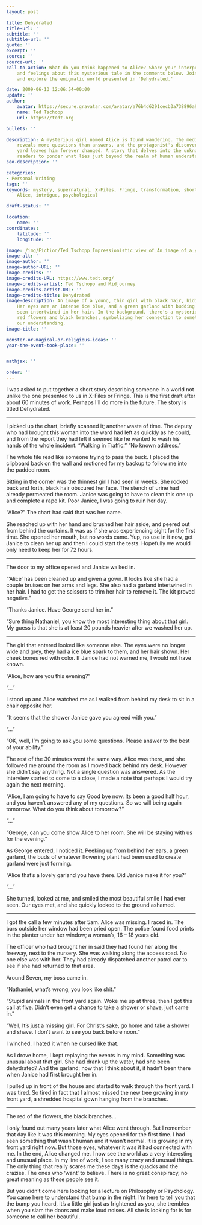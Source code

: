 ```yaml
---
layout: post

title: Dehydrated
title-url: ''
subtitle: ''
subtitle-url: ''
quote: ''
excerpt: ''
source: ''
source-url: ''
call-to-action: What do you think happened to Alice? Share your interpretations, thoughts,
    and feelings about this mysterious tale in the comments below. Join the conversation
    and explore the enigmatic world presented in 'Dehydrated.'

date: 2009-06-13 12:06:54+00:00
update: ''
author:
    avatar: https://secure.gravatar.com/avatar/a76b4d6291cecb3a738896a971bfb903?s=512&d=mp&r=g
    name: Ted Tschopp
    url: https://tedt.org

bullets: ''

description: A mysterious girl named Alice is found wandering. The medical examination
    reveals more questions than answers, and the protagonist's discovery in his front
    yard leaves him forever changed. A story that delves into the unknown, leaving
    readers to ponder what lies just beyond the realm of human understanding.
seo-description: ''

categories:
- Personal Writing
tags: ''
keywords: mystery, supernatural, X-Files, Fringe, transformation, short story, Dehydrated,
    Alice, intrigue, psychological

draft-status: ''

location:
    name: ''
coordinates:
    latitude: ''
    longitude: ''

image: /img/Fiction/Ted_Tschopp_Impressionistic_view_of_An_image_of_a_young_thin.jpg
image-alt: ''
image-author: ''
image-author-URL: ''
image-credits: ''
image-credits-URL: https://www.tedt.org/
image-credits-artist: Ted Tschopp and Midjourney
image-credits-artist-URL: ''
image-credits-title: Dehydrated
image-description: An image of a young, thin girl with black hair, hiding her face.
    Her eyes are an intense ice blue, and a green garland with budding flowers is
    seen intertwined in her hair. In the background, there's a mysterious tree with
    red flowers and black branches, symbolizing her connection to something beyond
    our understanding.
image-title: ''

monster-or-magical-or-religious-ideas: ''
year-the-event-took-place: ''


mathjax: ''

order: ''
---
```

I was asked to put together a short story describing someone in a world not unlike the one presented to us in X-Files or Fringe. This is the first draft after about 60 minutes of work. Perhaps I'll do more in the future. The story is titled Dehydrated.

* * *

I picked up the chart, briefly scanned it; another waste of time. The deputy who had brought this woman into the ward had left as quickly as he could, and from the report they had left it seemed like he wanted to wash his hands of the whole incident. “Walking in Traffic.” “No known address.”

The whole file read like someone trying to pass the buck. I placed the clipboard back on the wall and motioned for my backup to follow me into the padded room.

Sitting in the corner was the thinnest girl I had seen in weeks. She rocked back and forth, black hair obscured her face. The stench of urine had already permeated the room. Janice was going to have to clean this one up and complete a rape kit. Poor Janice, I was going to ruin her day.

“Alice?” The chart had said that was her name.

She reached up with her hand and brushed her hair aside, and peered out from behind the curtains. It was as if she was experiencing sight for the first time. She opened her mouth, but no words came. Yup, no use in it now, get Janice to clean her up and then I could start the tests. Hopefully we would only need to keep her for 72 hours.

* * *

The door to my office opened and Janice walked in.

“’Alice’ has been cleaned up and given a gown. It looks like she had a couple bruises on her arms and legs. She also had a garland intertwined in her hair. I had to get the scissors to trim her hair to remove it. The kit proved negative.”

“Thanks Janice. Have George send her in.”

“Sure thing Nathaniel, you know the most interesting thing about that girl. My guess is that she is at least 20 pounds heavier after we washed her up.

* * *

The girl that entered looked like someone else. The eyes were no longer wide and grey, they had a ice blue spark to them, and her hair shown. Her cheek bones red with color. If Janice had not warned me, I would not have known.

“Alice, how are you this evening?”

“…”

I stood up and Alice watched me as I walked from behind my desk to sit in a chair opposite her.

“It seems that the shower Janice gave you agreed with you.”

“…”

“OK, well, I’m going to ask you some questions. Please answer to the best of your ability.”

The rest of the 30 minutes went the same way. Alice was there, and she followed me around the room as I moved back behind my desk. However she didn’t say anything. Not a single question was answered. As the interview started to come to a close, I made a note that perhaps I would try again the next morning.

“Alice, I am going to have to say Good bye now. Its been a good half hour, and you haven’t answered any of my questions. So we will being again tomorrow. What do you think about tomorrow?”

“…”

“George, can you come show Alice to her room. She will be staying with us for the evening.”

As George entered, I noticed it. Peeking up from behind her ears, a green garland, the buds of whatever flowering plant had been used to create garland were just forming.

“Alice that’s a lovely garland you have there. Did Janice make it for you?”

“…”

She turned, looked at me, and smiled the most beautiful smile I had ever seen. Our eyes met, and she quickly looked to the ground ashamed.

* * *

I got the call a few minutes after 5am. Alice was missing. I raced in. The bars outside her window had been pried open. The police found food prints in the planter under her window; a woman’s, 16 – 18 years old.

The officer who had brought her in said they had found her along the freeway, next to the nursery. She was walking along the access road. No one else was with her. They had already dispatched another patrol car to see if she had returned to that area.

Around Seven, my boss came in.

“Nathaniel, what’s wrong, you look like shit.”

“Stupid animals in the front yard again. Woke me up at three, then I got this call at five. Didn’t even get a chance to take a shower or shave, just came in.”

“Well, It’s just a missing girl. For Christ’s sake, go home and take a shower and shave. I don’t want to see you back before noon.”

I winched. I hated it when he cursed like that.

As I drove home, I kept replaying the events in my mind. Something was unusual about that girl. She had drank up the water, had she been dehydrated? And the garland; now that I think about it, it hadn’t been there when Janice had first brought her in.

I pulled up in front of the house and started to walk through the front yard. I was tired. So tired in fact that I almost missed the new tree growing in my front yard, a shredded hospital gown hanging from the branches.

* * *

The red of the flowers, the black branches…

I only found out many years later what Alice went through. But I remember that day like it was this morning. My eyes opened for the first time. I had seen something that wasn’t human and it wasn’t normal. It is growing in my front yard right now. But those eyes, whatever it was it had connected with me. In the end, Alice changed me. I now see the world as a very interesting and unusual place. In my line of work, I see many crazy and unusual things. The only thing that really scares me these days is the quacks and the crazies. The ones who ‘want’ to believe. There is no great conspiracy, no great meaning as these people see it.

But you didn’t come here looking for a lecture on Philosophy or Psychology. You came here to understand that bump in the night. I’m here to tell you that the bump you heard, it’s a little girl just as frightened as you, she trembles when you slam the doors and make loud noises. All she is looking for is for someone to call her beautiful.